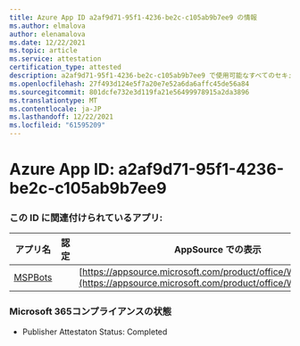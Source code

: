 ```yaml
---
title: Azure App ID a2af9d71-95f1-4236-be2c-c105ab9b7ee9 の情報
ms.author: elmalova
author: elenamalova
ms.date: 12/22/2021
ms.topic: article
ms.service: attestation
certification_type: attested
description: a2af9d71-95f1-4236-be2c-c105ab9b7ee9 で使用可能なすべてのセキュリティおよびコンプライアンス情報。
ms.openlocfilehash: 27f493d124e5f7a20e7e52a6da6affc45de56a84
ms.sourcegitcommit: 801dcfe732e3d119fa21e56499978915a2da3896
ms.translationtype: MT
ms.contentlocale: ja-JP
ms.lasthandoff: 12/22/2021
ms.locfileid: "61595209"
---
```

# <a name="azure-app-id-a2af9d71-95f1-4236-be2c-c105ab9b7ee9"></a>Azure App ID: a2af9d71-95f1-4236-be2c-c105ab9b7ee9


### <a name="apps-associated-with-this-id"></a>この ID に関連付けられているアプリ:
| **アプリ名** | **認定** | **AppSource での表示** |
|--------------|---------------|-----------------------|
| [MSPBots](https://docs.microsoft.com/microsoft-365-app-certification/forward/WA200001128) |  | [https://appsource.microsoft.com/product/office/WA200001128](https://appsource.microsoft.com/product/office/WA200001128) |

### <a name="microsoft-365-app-compliance-status"></a>Microsoft 365コンプライアンスの状態
- Publisher Attestaton Status: Completed
